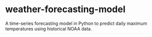 # weather-forecasting-model
A time-series forecasting model in Python to predict daily maximum temperatures using historical NOAA data.
